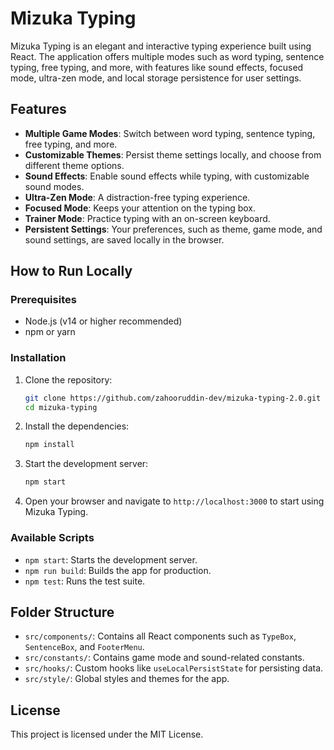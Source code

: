 # Mizuka Typing

Mizuka Typing is an elegant and interactive typing experience built using React. The application offers multiple modes such as word typing, sentence typing, free typing, and more, with features like sound effects, focused mode, ultra-zen mode, and local storage persistence for user settings.

## Features

- **Multiple Game Modes**: Switch between word typing, sentence typing, free typing, and more.
- **Customizable Themes**: Persist theme settings locally, and choose from different theme options.
- **Sound Effects**: Enable sound effects while typing, with customizable sound modes.
- **Ultra-Zen Mode**: A distraction-free typing experience.
- **Focused Mode**: Keeps your attention on the typing box.
- **Trainer Mode**: Practice typing with an on-screen keyboard.
- **Persistent Settings**: Your preferences, such as theme, game mode, and sound settings, are saved locally in the browser.

## How to Run Locally

### Prerequisites

- Node.js (v14 or higher recommended)
- npm or yarn

### Installation

1. Clone the repository:
    ```bash
    git clone https://github.com/zahooruddin-dev/mizuka-typing-2.0.git
    cd mizuka-typing
    ```

2. Install the dependencies:
    ```bash
    npm install
    ```

3. Start the development server:
    ```bash
    npm start
    ```

4. Open your browser and navigate to `http://localhost:3000` to start using Mizuka Typing.

### Available Scripts

- `npm start`: Starts the development server.
- `npm run build`: Builds the app for production.
- `npm test`: Runs the test suite.

## Folder Structure

- `src/components/`: Contains all React components such as `TypeBox`, `SentenceBox`, and `FooterMenu`.
- `src/constants/`: Contains game mode and sound-related constants.
- `src/hooks/`: Custom hooks like `useLocalPersistState` for persisting data.
- `src/style/`: Global styles and themes for the app.

## License

This project is licensed under the MIT License.

